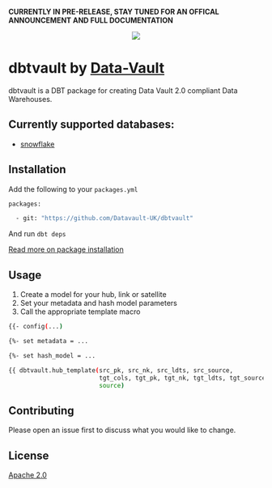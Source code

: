 **CURRENTLY IN PRE-RELEASE, STAY TUNED FOR AN OFFICAL ANNOUNCEMENT AND FULL DOCUMENTATION**

<p align="center">
  <img src="https://user-images.githubusercontent.com/25080503/65772647-89525700-e132-11e9-80ff-12ad30a25466.png">
</p>

# dbtvault by [Data-Vault](https://www.data-vault.co.uk)

dbtvault is a DBT package for creating Data Vault 2.0 compliant Data Warehouses.

## Currently supported databases:

- [snowflake](https://www.snowflake.com/about/)

## Installation

Add the following to your ```packages.yml```

```bash
packages:

  - git: "https://github.com/Datavault-UK/dbtvault"
```
And run 
```dbt deps```

[Read more on package installation](https://docs.getdbt.com/docs/package-management)

## Usage

1. Create a model for your hub, link or satellite
2. Set your metadata and hash model parameters
4. Call the appropriate template macro
```bash
{{- config(...)                                                           -}}

{%- set metadata = ...                                                    -%}

{%- set hash_model = ...                                                  -%}

{{ dbtvault.hub_template(src_pk, src_nk, src_ldts, src_source,
                         tgt_cols, tgt_pk, tgt_nk, tgt_ldts, tgt_source,
                         source)                                           }}
```

## Contributing
Please open an issue first to discuss what you would like to change.

## License
[Apache 2.0](https://choosealicense.com/licenses/apache-2.0/)
